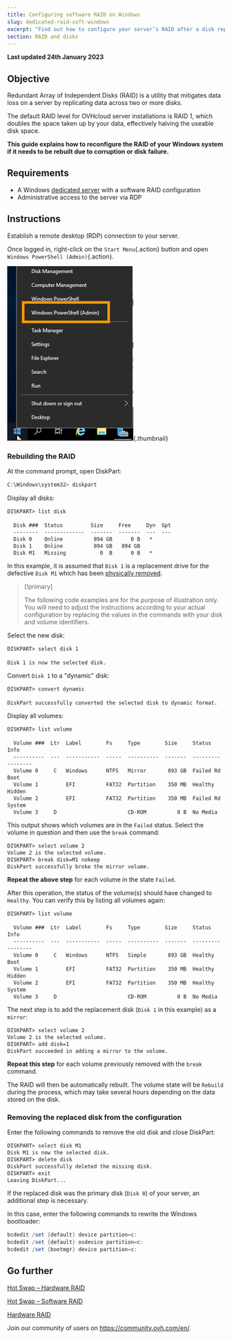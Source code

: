 ```yaml
---
title: Configuring software RAID on Windows
slug: dedicated-raid-soft-windows
excerpt: "Find out how to configure your server’s RAID after a disk replacement"
section: RAID and disks
---
```


**Last updated 24th January 2023**

## Objective

Redundant Array of Independent Disks (RAID) is a utility that mitigates data loss on a server by replicating data across two or more disks.

The default RAID level for OVHcloud server installations is RAID 1, which doubles the space taken up by your data, effectively halving the useable disk space.

**This guide explains how to reconfigure the RAID of your Windows system if it needs to be rebuilt due to corruption or disk failure.**

## Requirements

- A Windows [dedicated server](https://www.ovhcloud.com/en-gb/bare-metal/) with a software RAID configuration
- Administrative access to the server via RDP

## Instructions

Establish a remote desktop (RDP) connection to your server.

Once logged in, right-click on the `Start Menu`{.action} button and open `Windows PowerShell (Admin)`{.action}.

![Software RAID Windows](images/raid-soft-windows-01.png){.thumbnail}

### Rebuilding the RAID

At the command prompt, open DiskPart:

```powershell
C:\Windows\system32> diskpart
```

Display all disks:

```
DISKPART> list disk

  Disk ###  Status         Size     Free     Dyn  Gpt
  --------  -------------  -------  -------  ---  ---
  Disk 0    Online          894 GB      0 B   *     
  Disk 1    Online          894 GB   894 GB       
  Disk M1   Missing           0  B      0 B   *    
```

In this example, it is assumed that `Disk 1` is a replacement drive for the defective `Disk M1` which has been [physically removed](https://docs.ovh.com/gb/en/dedicated/disk-replacement/).


> [!primary]
>
> The following code examples are for the purpose of illustration only. You will need to adjust the instructions according to your actual configuration by replacing the values in the commands with your disk and volume identifiers.
>


Select the new disk:

```
DISKPART> select disk 1

Disk 1 is now the selected disk.
```

Convert `Disk 1` to a "dynamic" disk:

```
DISKPART> convert dynamic

DiskPart successfully converted the selected disk to dynamic format.
```

Display all volumes:

```
DISKPART> list volume

  Volume ###  Ltr  Label        Fs     Type        Size     Status     Info
  ----------  ---  -----------  -----  ----------  -------  ---------  --------
  Volume 0     C   Windows      NTFS   Mirror       893 GB  Failed Rd  Boot
  Volume 1         EFI          FAT32  Partition    350 MB  Healthy    Hidden
  Volume 2         EFI          FAT32  Partition    350 MB  Failed Rd  System
  Volume 3     D                       CD-ROM          0 B  No Media
```

This output shows which volumes are in the `Failed` status. Select the volume in question and then use the `break` command:

```
DISKPART> select volume 2
Volume 2 is the selected volume.
DISKPART> break disk=M1 nokeep
DiskPart successfully broke the mirror volume.
```

**Repeat the above step** for each volume in the state `Failed`.

After this operation, the status of the volume(s) should have changed to `Healthy`. You can verify this by listing all volumes again:

```
DISKPART> list volume

  Volume ###  Ltr  Label        Fs     Type        Size     Status     Info
  ----------  ---  -----------  -----  ----------  -------  ---------  --------
  Volume 0     C   Windows      NTFS   Simple       893 GB  Healthy    Boot
  Volume 1         EFI          FAT32  Partition    350 MB  Healthy    Hidden
  Volume 2         EFI          FAT32  Partition    350 MB  Healthy    System
  Volume 3     D                       CD-ROM          0 B  No Media
```

The next step is to add the replacement disk (`Disk 1` in this example) as a `mirror`:

```
DISKPART> select volume 2
Volume 2 is the selected volume.
DISKPART> add disk=1
DiskPart succeeded in adding a mirror to the volume.
```

**Repeat this step** for each volume previously removed with the `break` command.

The RAID will then be automatically rebuilt. The volume state will be `Rebuild` during the process, which may take several hours depending on the data stored on the disk.

### Removing the replaced disk from the configuration

Enter the following commands to remove the old disk and close DiskPart:

```
DISKPART> select disk M1
Disk M1 is now the selected disk.
DISKPART> delete disk
DiskPart successfully deleted the missing disk.
DISKPART> exit
Leaving DiskPart...
```

If the replaced disk was the primary disk (`Disk 0`) of your server, an additional step is necessary.

In this case, enter the following commands to rewrite the Windows bootloader:


```powershell
bcdedit /set {default} device partition=c:
bcdedit /set {default} osdevice partition=c:
bcdedit /set {bootmgr} device partition=c:
```


## Go further

[Hot Swap – Hardware RAID](https://docs.ovh.com/gb/en/dedicated/hotswap-raid-hard/)

[Hot Swap – Software RAID](https://docs.ovh.com/gb/en/dedicated/hotswap-raid-soft/)

[Hardware RAID](https://docs.ovh.com/gb/en/dedicated/raid-hard/)

Join our community of users on <https://community.ovh.com/en/>.